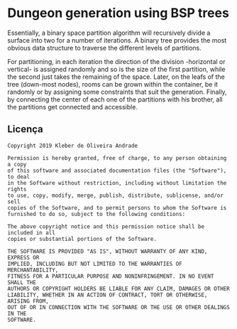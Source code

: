 # Dungeon generation using BSP trees

Essentially, a binary space partition algorithm will recursively divide a surface into two for a number of iterations. A binary tree provides the most obvious data structure to traverse the different levels of partitions.

For partitioning, in each iteration the direction of the division -horizontal or vertical- is assigned randomly and so is the size of the first partition, while the second just takes the remaining of the space. Later, on the leafs of the tree (down-most nodes), rooms can be grown within the container, be it randomly or by assigning some constraints that suit the generation. Finally, by connecting the center of each one of the partitions with his brother, all the partitions get connected and accessible.

## Licença

    Copyright 2019 Kleber de Oliveira Andrade
    
    Permission is hereby granted, free of charge, to any person obtaining a copy
    of this software and associated documentation files (the "Software"), to deal
    in the Software without restriction, including without limitation the rights
    to use, copy, modify, merge, publish, distribute, sublicense, and/or sell
    copies of the Software, and to permit persons to whom the Software is
    furnished to do so, subject to the following conditions:
    
    The above copyright notice and this permission notice shall be included in all
    copies or substantial portions of the Software.
    
    THE SOFTWARE IS PROVIDED "AS IS", WITHOUT WARRANTY OF ANY KIND, EXPRESS OR
    IMPLIED, INCLUDING BUT NOT LIMITED TO THE WARRANTIES OF MERCHANTABILITY,
    FITNESS FOR A PARTICULAR PURPOSE AND NONINFRINGEMENT. IN NO EVENT SHALL THE
    AUTHORS OR COPYRIGHT HOLDERS BE LIABLE FOR ANY CLAIM, DAMAGES OR OTHER
    LIABILITY, WHETHER IN AN ACTION OF CONTRACT, TORT OR OTHERWISE, ARISING FROM,
    OUT OF OR IN CONNECTION WITH THE SOFTWARE OR THE USE OR OTHER DEALINGS IN THE
    SOFTWARE.